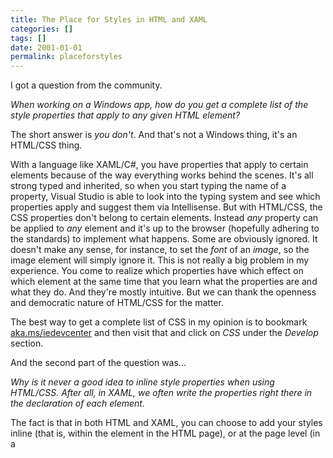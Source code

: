 ```yaml
---
title: The Place for Styles in HTML and XAML
categories: []
tags: []
date: 2001-01-01
permalink: placeforstyles
---
```


I got a question from the community.

_When working on a Windows app, how do you get a complete list of the style properties that apply to any given HTML element?_

The short answer is _you don't_. And that's not a Windows thing, it's an HTML/CSS thing.

With a language like XAML/C#, you have properties that apply to certain elements because of the way everything works behind the scenes. It's all strong typed and inherited, so when you start typing the name of a property, Visual Studio is able to look into the typing system and see which properties apply and suggest them via Intellisense.  But with HTML/CSS, the CSS properties don't belong to certain elements. Instead _any_ property can be applied to _any_ element and it's up to the browser (hopefully adhering to the standards) to implement what happens. Some are obviously ignored. It doesn't make any sense, for instance, to set the _font_ of an _image_, so the image element will simply ignore it. This is not really a big problem in my experience. You come to realize which properties have which effect on which element at the same time that you learn what the properties are and what they do. And they're mostly intuitive. But we can thank the openness and democratic nature of HTML/CSS for the matter.

The best way to get a complete list of CSS in my opinion is to bookmark [aka.ms/iedevcenter](http://aka.ms/iedevcenter) and then visit that and click on _CSS_ under the _Develop_ section.

And the second part of the question was...

_Why is it never a good idea to inline style properties when using HTML/CSS. After all, in XAML, we often write the properties right there in the declaration of each element._

The fact is that in both HTML and XAML, you can choose to add your styles inline (that is, within the element in the HTML page), or at the page level (in a <style> tag in HTML or in a page resource in XAML), or elsewhere (in a separate style sheet). And in both languages, it's advisable to define your properties _as abstractly as possible._ Some people say "never use inline styles" (in fact, I wouldn't be surprised if you've heard me say that), but actually, inline styling may have it's place. It's just too easy to create bad architecture once you start inlining things, so you should start on the other side... with styles elsewhere. Then if there's a style that _truly_ only applies to a single page, it should be defined on that page. Then if there's a style that _truly_ needs to overwrite what the page has determined for it, then you can define it inline.

Hope that helps.